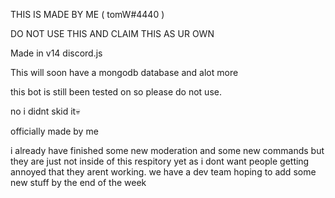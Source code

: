 THIS IS MADE BY ME ( tomW#4440 )

DO NOT USE THIS AND CLAIM THIS AS UR OWN

Made in v14 discord.js

This will soon have a mongodb database and alot more

this bot is still been tested on so please do not use.

no i didnt skid it💀

officially made by me

i already have finished some new moderation and some new commands but they are just not inside of this respitory yet as i dont want people getting annoyed that they arent working. we have a dev team hoping to add some new stuff by the end of the week